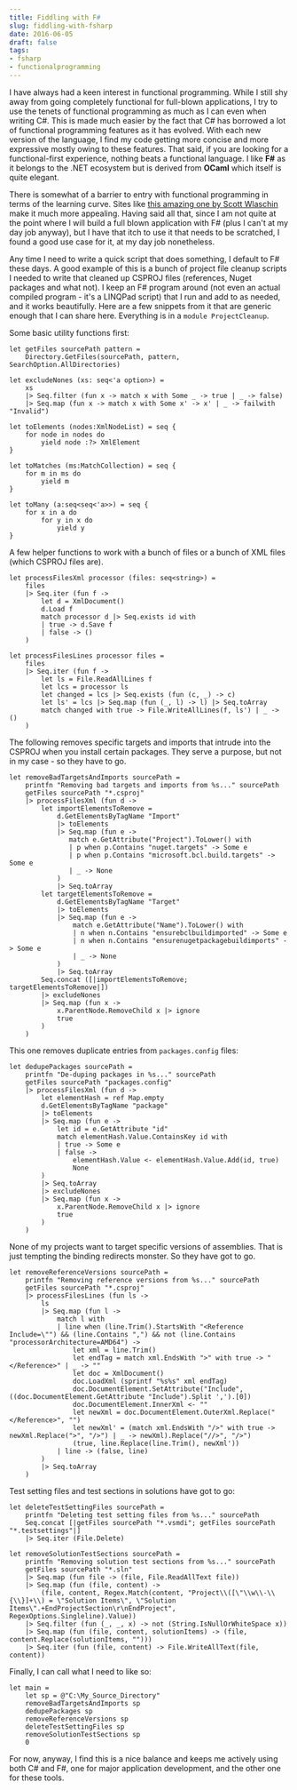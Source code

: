 ```yaml
---
title: Fiddling with F#
slug: fiddling-with-fsharp
date: 2016-06-05
draft: false
tags:
- fsharp
- functionalprogramming
---
```

I have always had a keen interest in functional programming. While I still shy away from going completely functional for full-blown applications, I try to use the tenets of functional programming as much as I can even when writing C#. This is made much easier by the fact that C# has borrowed a lot of functional programming features as it has evolved. With each new version of the language, I find my code getting more concise and more expressive mostly owing to these features. That said, if you are looking for a functional-first experience, nothing beats a functional language. I like **F#** as it belongs to the .NET ecosystem but is derived from **OCaml** which itself is quite elegant.

There is somewhat of a barrier to entry with functional programming in terms of the learning curve. Sites like [this amazing one by Scott Wlaschin](https://fsharpforfunandprofit.com/) make it much more appealing. Having said all that, since I am not quite at the point where I will build a full blown application with F# (plus I can't at my day job anyway), but I have that itch to use it that needs to be scratched, I found a good use case for it, at my day job nonetheless.

Any time I need to write a quick script that does something, I default to F# these days. A good example of this is a bunch of project file cleanup scripts I needed to write that cleaned up CSPROJ files (references, Nuget packages and what not). I keep an F# program around (not even an actual compiled program - it's a LINQPad script) that I run and add to as needed, and it works beautifully. Here are a few snippets from it that are generic enough that I can share here. Everything is in a `module ProjectCleanup`.

Some basic utility functions first:

    let getFiles sourcePath pattern = 
        Directory.GetFiles(sourcePath, pattern, SearchOption.AllDirectories)
    
    let excludeNones (xs: seq<'a option>) =
        xs
        |> Seq.filter (fun x -> match x with Some _ -> true | _ -> false)
        |> Seq.map (fun x -> match x with Some x' -> x' | _ -> failwith "Invalid")
    
    let toElements (nodes:XmlNodeList) = seq {
        for node in nodes do
            yield node :?> XmlElement
    }

    let toMatches (ms:MatchCollection) = seq {
        for m in ms do
            yield m
    }
    
    let toMany (a:seq<seq<'a>>) = seq {
        for x in a do
            for y in x do
                yield y
    }

A few helper functions to work with a bunch of files or a bunch of XML files (which CSPROJ files are).

    let processFilesXml processor (files: seq<string>) =
        files
        |> Seq.iter (fun f ->
            let d = XmlDocument()
            d.Load f
            match processor d |> Seq.exists id with
            | true -> d.Save f
            | false -> () 
        )
    
    let processFilesLines processor files =
        files
        |> Seq.iter (fun f ->
            let ls = File.ReadAllLines f
            let lcs = processor ls
            let changed = lcs |> Seq.exists (fun (c, _) -> c)
            let ls' = lcs |> Seq.map (fun (_, l) -> l) |> Seq.toArray
            match changed with true -> File.WriteAllLines(f, ls') | _ -> ()
        )

The following removes specific targets and imports that intrude into the CSPROJ when you install certain packages. They serve a purpose, but not in my case - so they have to go.
    
    let removeBadTargetsAndImports sourcePath =
        printfn "Removing bad targets and imports from %s..." sourcePath
        getFiles sourcePath "*.csproj"
        |> processFilesXml (fun d ->        
            let importElementsToRemove =
                d.GetElementsByTagName "Import"
                |> toElements
                |> Seq.map (fun e ->
                   match e.GetAttribute("Project").ToLower() with
                   | p when p.Contains "nuget.targets" -> Some e
                   | p when p.Contains "microsoft.bcl.build.targets" -> Some e
                   | _ -> None 
                )
                |> Seq.toArray
            let targetElementsToRemove =
                d.GetElementsByTagName "Target"
                |> toElements
                |> Seq.map (fun e ->
                    match e.GetAttribute("Name").ToLower() with
                    | n when n.Contains "ensurebclbuildimported" -> Some e
                    | n when n.Contains "ensurenugetpackagebuildimports" -> Some e
                    | _ -> None
                )
                |> Seq.toArray
            Seq.concat ([|importElementsToRemove; targetElementsToRemove|])
            |> excludeNones
            |> Seq.map (fun x -> 
                x.ParentNode.RemoveChild x |> ignore
                true 
            )
        )
    
This one removes duplicate entries from `packages.config` files:

    let dedupePackages sourcePath =
        printfn "De-duping packages in %s..." sourcePath
        getFiles sourcePath "packages.config"
        |> processFilesXml (fun d ->
            let elementHash = ref Map.empty            
            d.GetElementsByTagName "package"
            |> toElements
            |> Seq.map (fun e ->
                let id = e.GetAttribute "id"
                match elementHash.Value.ContainsKey id with
                | true -> Some e
                | false ->
                    elementHash.Value <- elementHash.Value.Add(id, true)
                    None
            )
            |> Seq.toArray
            |> excludeNones
            |> Seq.map (fun x ->
                x.ParentNode.RemoveChild x |> ignore
                true 
            )
        )

None of my projects want to target specific versions of assemblies. That is just tempting the binding redirects monster. So they have got to go.
    
    let removeReferenceVersions sourcePath =
        printfn "Removing reference versions from %s..." sourcePath
        getFiles sourcePath "*.csproj"
        |> processFilesLines (fun ls ->
            ls
            |> Seq.map (fun l ->
                match l with
                | line when (line.Trim().StartsWith "<Reference Include=\"") && (line.Contains ",") && not (line.Contains "processorArchitecture=AMD64") ->
                    let xml = line.Trim()
                    let endTag = match xml.EndsWith ">" with true -> "</Reference>" | _ -> ""
                    let doc = XmlDocument()
                    doc.LoadXml (sprintf "%s%s" xml endTag)
                    doc.DocumentElement.SetAttribute("Include", ((doc.DocumentElement.GetAttribute "Include").Split ',').[0])
                    doc.DocumentElement.InnerXml <- ""
                    let newXml = doc.DocumentElement.OuterXml.Replace("</Reference>", "")
                    let newXml' = (match xml.EndsWith "/>" with true -> newXml.Replace(">", "/>") | _ -> newXml).Replace("//>", "/>")
                    (true, line.Replace(line.Trim(), newXml'))
                | line -> (false, line)
            )
            |> Seq.toArray            
        )
    
Test setting files and test sections in solutions have got to go:

    let deleteTestSettingFiles sourcePath =
        printfn "Deleting test setting files from %s..." sourcePath
        Seq.concat [|getFiles sourcePath "*.vsmdi"; getFiles sourcePath "*.testsettings"|]
        |> Seq.iter (File.Delete)
    
    let removeSolutionTestSections sourcePath =
        printfn "Removing solution test sections from %s..." sourcePath
        getFiles sourcePath "*.sln"
        |> Seq.map (fun file -> (file, File.ReadAllText file))
        |> Seq.map (fun (file, content) ->
            (file, content, Regex.Match(content, "Project\\([\"\\w\\-\\{\\}]+\\) = \"Solution Items\", \"Solution Items\".+EndProjectSection\r\nEndProject", RegexOptions.Singleline).Value))
        |> Seq.filter (fun (_, _, x) -> not (String.IsNullOrWhiteSpace x))
        |> Seq.map (fun (file, content, solutionItems) -> (file, content.Replace(solutionItems, "")))
        |> Seq.iter (fun (file, content) -> File.WriteAllText(file, content))

Finally, I can call what I need to like so:
    
    let main =
        let sp = @"C:\My_Source_Directory"
        removeBadTargetsAndImports sp
        dedupePackages sp
        removeReferenceVersions sp
        deleteTestSettingFiles sp
        removeSolutionTestSections sp
        0

For now, anyway, I find this is a nice balance and keeps me actively using both C# and F#, one for major application development, and the other one for these tools.
